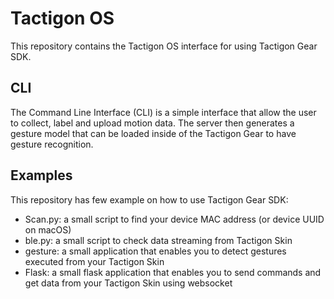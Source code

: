 # Tactigon OS

This repository contains the Tactigon OS interface for using Tactigon Gear SDK.

## CLI
The Command Line Interface (CLI) is a simple interface that allow the user to collect, label and upload motion data. The server then generates a gesture model
that can be loaded inside of the Tactigon Gear to have gesture recognition.

## Examples
This repository has few example on how to use Tactigon Gear SDK:
 - Scan.py: a small script to find your device MAC address (or device UUID on macOS)
 - ble.py: a small script to check data streaming from Tactigon Skin
 - gesture: a small application that enables you to detect gestures executed from your Tactigon Skin
 - Flask: a small flask application that enables you to send commands and get data from your Tactigon Skin using websocket